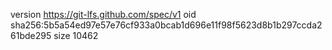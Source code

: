 version https://git-lfs.github.com/spec/v1
oid sha256:5b5a54ed97e57e76cf933a0bcab1d696e11f98f5623d8b1b297ccda261bde295
size 10462
